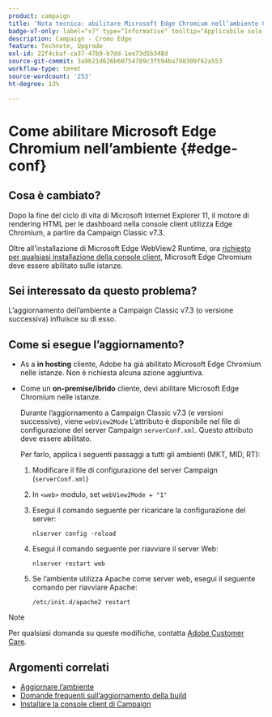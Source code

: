 ```yaml
---
product: campaign
title: 'Nota tecnica: abilitare Microsoft Edge Chromium nell’ambiente Campaign'
badge-v7-only: label="v7" type="Informative" tooltip="Applicabile solo a Campaign Classic v7"
description: Campaign - Cromo Edge
feature: Technote, Upgrade
exl-id: 22f4cbaf-ca37-47b9-b7dd-1ee73d5b348d
source-git-commit: 3a9b21d626b60754789c3f594ba798309f62a553
workflow-type: tm+mt
source-wordcount: '253'
ht-degree: 13%

---
```


# Come abilitare Microsoft Edge Chromium nell’ambiente {#edge-conf}




## Cosa è cambiato?

Dopo la fine del ciclo di vita di Microsoft Internet Explorer 11, il motore di rendering HTML per le dashboard nella console client utilizza Edge Chromium, a partire da Campaign Classic v7.3.

Oltre all&#39;installazione di Microsoft Edge WebView2 Runtime, ora [richiesto per qualsiasi installazione della console client](../../installation/using/installing-the-client-console.md#webview), Microsoft Edge Chromium deve essere abilitato sulle istanze.

## Sei interessato da questo problema?

L’aggiornamento dell’ambiente a Campaign Classic v7.3 (o versione successiva) influisce su di esso.

## Come si esegue l’aggiornamento?

* As a **in hosting** cliente, Adobe ha già abilitato Microsoft Edge Chromium nelle istanze. Non è richiesta alcuna azione aggiuntiva.

* Come un **on-premise/ibrido** cliente, devi abilitare Microsoft Edge Chromium nelle istanze.

  Durante l’aggiornamento a Campaign Classic v7.3 (e versioni successive), viene `webView2Mode` L’attributo è disponibile nel file di configurazione del server Campaign `serverConf.xml`. Questo attributo deve essere abilitato.

  Per farlo, applica i seguenti passaggi a tutti gli ambienti (MKT, MID, RT):

   1. Modificare il file di configurazione del server Campaign (`serverConf.xml`)
   1. In `<web>` modulo, set `webView2Mode = "1"`
   1. Esegui il comando seguente per ricaricare la configurazione del server:

      ```
      nlserver config -reload
      ```

   1. Esegui il comando seguente per riavviare il server Web:

      ```
      nlserver restart web
      ```

   1. Se l’ambiente utilizza Apache come server web, esegui il seguente comando per riavviare Apache:

      ```
      /etc/init.d/apache2 restart
      ```


>[!NOTE]
>
>Per qualsiasi domanda su queste modifiche, contatta [Adobe Customer Care](https://helpx.adobe.com/it/enterprise/admin-guide.html/enterprise/using/support-for-experience-cloud.ug.html).
>

## Argomenti correlati

* [Aggiornare l’ambiente](../../production/using/build-upgrade.md)
* [Domande frequenti sull’aggiornamento della build](../../platform/using/faq-build-upgrade.md)
* [Installare la console client di Campaign](../../installation/using/installing-the-client-console.md)
